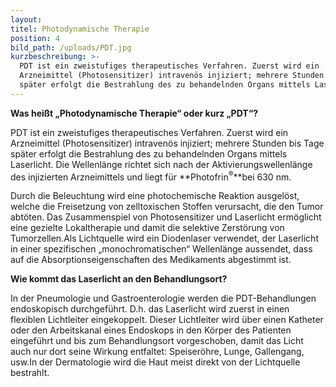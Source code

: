 ```yaml
---
layout:
titel: Photodynamische Therapie
position: 4
bild_path: /uploads/PDT.jpg
kurzbeschreibung: >-
  PDT ist ein zweistufiges therapeutisches Verfahren. Zuerst wird ein
  Arzneimittel (Photosensitizer) intravenös injiziert; mehrere Stunden bis Tage
  später erfolgt die Bestrahlung des zu behandelnden Organs mittels Laserlicht.
---
```



**Was heißt „Photodynamische Therapie“ oder kurz „PDT“?**

PDT ist ein zweistufiges therapeutisches Verfahren. Zuerst wird ein Arzneimittel (Photosensitizer) intravenös injiziert; mehrere Stunden bis Tage später erfolgt die Bestrahlung des zu behandelnden Organs mittels Laserlicht. Die Wellenlänge richtet sich nach der Aktivierungswellenlänge des injizierten Arzneimittels und liegt für **Photofrin<sup>®</sup>**bei 630 nm.

Durch die Beleuchtung wird eine photochemische Reaktion ausgelöst, welche die Freisetzung von zelltoxischen Stoffen verursacht, die den Tumor abtöten. Das Zusammenspiel von Photosensitizer und Laserlicht ermöglicht eine gezielte Lokaltherapie und damit die selektive Zerstörung von Tumorzellen.Als Lichtquelle wird ein Diodenlaser verwendet, der Laserlicht in einer spezifischen „monochromatischen“ Wellenlänge aussendet, dass auf die Absorptionseigenschaften des Medikaments abgestimmt ist.

**Wie kommt das Laserlicht an den Behandlungsort?**

In der Pneumologie und Gastroenterologie werden die PDT-Behandlungen endoskopisch durchgeführt. D.h. das Laserlicht wird zuerst in einen flexiblen Lichtleiter eingekoppelt. Dieser Lichtleiter wird über einen Katheter oder den Arbeitskanal eines Endoskops in den Körper des Patienten eingeführt und bis zum Behandlungsort vorgeschoben, damit das Licht auch nur dort seine Wirkung entfaltet: Speiseröhre, Lunge, Gallengang, usw.In der Dermatologie wird die Haut meist direkt von der Lichtquelle bestrahlt.